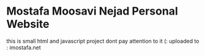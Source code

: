 # Mostafa Moosavi Nejad Personal Website
this is small html and javascript project
dont pay attention to it (:
uploaded to : imostafa.net
